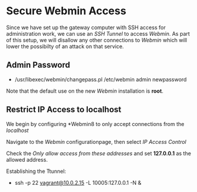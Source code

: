 # Secure Webmin Access

Since we have set up the gateway computer with SSH access for administration work, we can use an *SSH Tunnel* to access *Webmin*. As part of this setup, we will disallow any other connections to *Webmin* which will lower the possibilty of an attack on that service.

## Admin Password

- /usr/libexec/webmin/changepass.pl /etc/webmin admin newpassword

Note that the default use on the new *Webmin* installation is **root**.

## Restrict IP Access to localhost

We begin by configuring *Webmin8 to only accept connections from the *localhost*

Navigate to the *Webmin* configurationpage, then select *IP Access Control*

Check the *Only allow access  from these addresses* and set **127.0.0.1** as the allowed address.

Establishing the Ttunnel:

- ssh -p 22 vagrant@10.0.2.15 -L 10005:127.0.0.1 -N &
